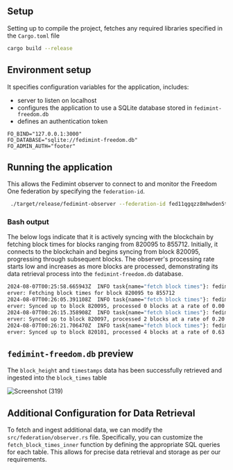## Setup

Setting up to compile the project, fetches any required libraries specified in the `Cargo.toml` file
```bash
cargo build --release
```

## Environment setup
It specifies configuration variables for the application, includes:
- server to listen on localhost
- configures the application to use a SQLite database stored in `fedimint-freedom.db`
- defines an authentication token 

```env
FO_BIND="127.0.0.1:3000"
FO_DATABASE="sqlite://fedimint-freedom.db"
FO_ADMIN_AUTH="footer"
```

## Running the application
This allows the Fedimint observer to connect to and monitor the Freedom One federation by specifying the `federation-id`.

```bash
 ./target/release/fedimint-observer --federation-id fed11qgqzz8mhwden5te0vejkg6tdd9h8gepwvchxjmm5w4hxgunp9e3k7mf0qyqjpj2ykt73ullqfj58lxjh67y5ed53zm8vvfjvk5h65ufz3a8v2nxky9wuce
```

### Bash output

The below logs indicate that it is actively syncing with the blockchain by fetching block times for blocks ranging from 820095 to 855712. Initially, it connects to the blockchain and begins syncing from block 820095, progressing through subsequent blocks. The observer's processing rate starts low and increases as more blocks are processed, demonstrating its data retrieval process into the `fedimint-freedom.db` database.

```bash
2024-08-07T00:25:58.665943Z  INFO task{name="fetch block times"}: fedimint_observer::federation::obs
erver: Fetching block times for block 820095 to 855712
2024-08-07T00:26:05.391108Z  INFO task{name="fetch block times"}: fedimint_observer::federation::obs
erver: Synced up to block 820095, processed 0 blocks at a rate of 0.00 blocks/s
2024-08-07T00:26:15.358908Z  INFO task{name="fetch block times"}: fedimint_observer::federation::obs
erver: Synced up to block 820097, processed 2 blocks at a rate of 0.20 blocks/s
2024-08-07T00:26:21.706470Z  INFO task{name="fetch block times"}: fedimint_observer::federation::obs
erver: Synced up to block 820101, processed 4 blocks at a rate of 0.63 blocks/s
```


## `fedimint-freedom.db` preview

The `block_height` and `timestamps` data has been successfully retrieved and ingested into the `block_times` table

![Screenshot (319)](https://github.com/user-attachments/assets/b5a0e847-375e-4f83-8670-66d23fc460d0)


## Additional Configuration for Data Retrieval

To fetch and ingest additional data, we can modify the `src/federation/observer.rs` file. Specifically, you can customize the `fetch_block_times_inner` function by defining the appropriate SQL queries for each table. This allows for precise data retrieval and storage as per our requirements.




